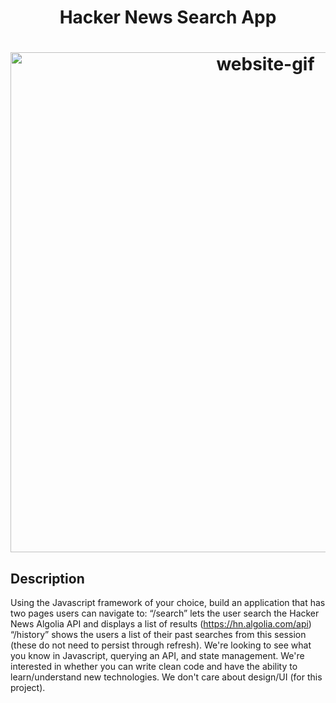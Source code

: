 <h1 align="center">Hacker News Search App<h1>

<p align="center">
    <img width="800" src="https://media.giphy.com/media/OeqwgQIwCZWAHtAbPO/giphy.gif" alt="website-gif" />
</p>

## Description

Using the Javascript framework of your choice, build an application that has two pages users can navigate to:
“/search” lets the user search the Hacker News Algolia API and displays a list of results (https://hn.algolia.com/api)
“/history” shows the users a list of their past searches from this session (these do not need to persist through refresh).
We're looking to see what you know in Javascript, querying an API, and state management. We're interested in whether you can write clean code and have the ability to learn/understand new technologies. We don't care about design/UI (for this project).